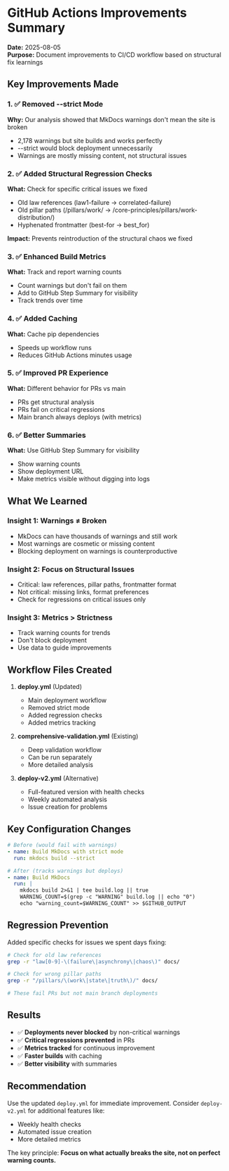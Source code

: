 # GitHub Actions Improvements Summary

**Date:** 2025-08-05  
**Purpose:** Document improvements to CI/CD workflow based on structural fix learnings

## Key Improvements Made

### 1. ✅ Removed --strict Mode
**Why:** Our analysis showed that MkDocs warnings don't mean the site is broken
- 2,178 warnings but site builds and works perfectly
- --strict would block deployment unnecessarily
- Warnings are mostly missing content, not structural issues

### 2. ✅ Added Structural Regression Checks
**What:** Check for specific critical issues we fixed
- Old law references (law1-failure → correlated-failure)
- Old pillar paths (/pillars/work/ → /core-principles/pillars/work-distribution/)
- Hyphenated frontmatter (best-for → best_for)

**Impact:** Prevents reintroduction of the structural chaos we fixed

### 3. ✅ Enhanced Build Metrics
**What:** Track and report warning counts
- Count warnings but don't fail on them
- Add to GitHub Step Summary for visibility
- Track trends over time

### 4. ✅ Added Caching
**What:** Cache pip dependencies
- Speeds up workflow runs
- Reduces GitHub Actions minutes usage

### 5. ✅ Improved PR Experience
**What:** Different behavior for PRs vs main
- PRs get structural analysis
- PRs fail on critical regressions
- Main branch always deploys (with metrics)

### 6. ✅ Better Summaries
**What:** Use GitHub Step Summary for visibility
- Show warning counts
- Show deployment URL
- Make metrics visible without digging into logs

## What We Learned

### Insight 1: Warnings ≠ Broken
- MkDocs can have thousands of warnings and still work
- Most warnings are cosmetic or missing content
- Blocking deployment on warnings is counterproductive

### Insight 2: Focus on Structural Issues
- Critical: law references, pillar paths, frontmatter format
- Not critical: missing links, format preferences
- Check for regressions on critical issues only

### Insight 3: Metrics > Strictness
- Track warning counts for trends
- Don't block deployment
- Use data to guide improvements

## Workflow Files Created

1. **deploy.yml** (Updated)
   - Main deployment workflow
   - Removed strict mode
   - Added regression checks
   - Added metrics tracking

2. **comprehensive-validation.yml** (Existing)
   - Deep validation workflow
   - Can be run separately
   - More detailed analysis

3. **deploy-v2.yml** (Alternative)
   - Full-featured version with health checks
   - Weekly automated analysis
   - Issue creation for problems

## Key Configuration Changes

```yaml
# Before (would fail with warnings)
- name: Build MkDocs with strict mode
  run: mkdocs build --strict

# After (tracks warnings but deploys)
- name: Build MkDocs
  run: |
    mkdocs build 2>&1 | tee build.log || true
    WARNING_COUNT=$(grep -c "WARNING" build.log || echo "0")
    echo "warning_count=$WARNING_COUNT" >> $GITHUB_OUTPUT
```

## Regression Prevention

Added specific checks for issues we spent days fixing:

```bash
# Check for old law references
grep -r "law[0-9]-\(failure\|asynchrony\|chaos\)" docs/

# Check for wrong pillar paths  
grep -r "/pillars/\(work\|state\|truth\)/" docs/

# These fail PRs but not main branch deployments
```

## Results

- ✅ **Deployments never blocked** by non-critical warnings
- ✅ **Critical regressions prevented** in PRs
- ✅ **Metrics tracked** for continuous improvement
- ✅ **Faster builds** with caching
- ✅ **Better visibility** with summaries

## Recommendation

Use the updated `deploy.yml` for immediate improvement. Consider `deploy-v2.yml` for additional features like:
- Weekly health checks
- Automated issue creation
- More detailed metrics

The key principle: **Focus on what actually breaks the site, not on perfect warning counts.**